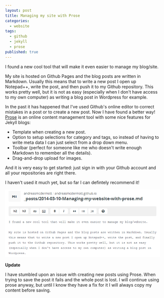 ```yaml
---
layout: post
title: Managing my site with Prose
categories: 
  - website
tags: 
  - github
  - jekyll
  - prose
published: true
---
```


I found a new cool tool that will make it even easier to manage my blog/site.

My site is hosted on Github Pages and the blog posts are written in Markdown. Usually this means that to write a new post I open up Notepad++, write the post, and then push it to my Github repository. This works pretty well, but it is not as easy (especially when I don't have access to my own computer) as writing a blog post in Wordpress for example.

In the past it has happened that I've used Github's online editor to correct mistakes in a post or to create a new post. Now I have found a better way! [Prose](http://prose.io) is an online content management tool with some nice features for Jekyll blogs:
- Template when creating a new post.
- Option to setup selections for category and tags, so instead of having to write meta data I can just select from a drop down menu.
- Toolbar (perfect for someone like me who doesn't write enough Markdown to remember all the details).
- Drag-and-drop upload for images.

And it is very easy to get started: just sign in with your Github account and all your repositories  are right there. 

I haven't used it much yet, but so far I can defintely recommend it!

![using-prose.png](/assets/using-prose.png)

**Update**

I have stumbled upon an issue with creating new posts using Prose. When trying to save the post it fails and the whole post is lost. I will continue using prose anyway, but until I know they have a fix for it I will always copy my content before saving. 